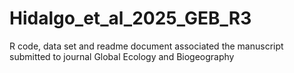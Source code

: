 # Hidalgo_et_al_2025_GEB_R3
R code, data set and readme document associated the manuscript submitted to journal Global Ecology and Biogeography


